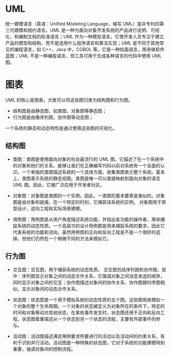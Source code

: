 # UML

统一建模语言（英语：Unified Modeling Language，缩写 UML）是非专利的第三代建模和规约语言。UML 是一种为面向对象开发系统的产品进行说明、可视化、和编制文档的标准语言；UML 作为一种模型语言，它使开发人员专注于建立产品的模型和结构，而不是选用什么程序语言和算法实现；UML 是不同于其他常见的编程语言，如 C++，Java 中，COBOL 等，它是一种绘画语言，用来做软件蓝图；UML 不是一种编程语言，但工具可用于生成各种语言的代码中使用 UML 图。

# 图表

UML 的核心是图表，大致可以将这些图归类为结构图和行为图。

- 结构图是由静态图，如类图，对象图等静态图；
- 行为图是由像序列图，协作图等动态图；

一个系统的静态和动态特性是通过使用这些图的可视化。

## 结构图

- 类图：类图是使用面向对象的社会最流行的 UML 图。它描述了在一个系统中的对象和他们的关系，能够让我们在正确编写代码以前对系统有一个全面的认识。一个单独的类图描述系统的一个具体方面，收集类图表示整个系统。基本上，类图表示系统的静态视图。类图是唯一可以直接映射到面向对象的语言 UML 图。因此，它被广泛应用于开发者社区。

- 对象图：对象图是类图的一个实例。因此，一类图的基本要素是类似的。对象图是由对象和链接。在一个特定的时刻，它捕获该系统的实例。 对象图用于原型设计，逆向工程和实际场景建模。

- 用例图：用例图是从用户角度描述系统功能，并指出各功能的操作者，用来捕捉系统的动态性质。一个高层次的设计用例图是用来捕捉系统的要求，因此它代表系统的功能和流向。虽然用例图的正向和反向工程是不是一个很好的选择，但他们仍然在一个稍微不同的方法来模拟它。

## 行为图

- 交互图：交互图，用于捕获系统的动态性质。 交互图包括序列图和协作图，其中：序列图显示对象之间的动态合作关系，它强调对象之间消息发送的顺序，同时显示对象之间的交互；协作图描述对象间的协作关系，协作图跟时序图相似，显示对象间的动态合作关系。

- 状态图：状态图是一个用于模拟系统的动态性质的五个图。这些图用来模拟一个对象的整个生命周期。一个对象的状态被定义为对象所在的条件下，特定的时间和对象移动对其他状态，在某些事件发生时。状态图还用于正向和反向工程。状态图着重描述从一个状态到另一个状态的流程，主要有外部事件的参与。

- 活动图：活动图描述满足用例要求所要进行的活动以及活动间的约束关系，有利于识别并行活动。活动图是一种特殊的状态图，它对于系统的功能建模特别重要，强调对象间的控制流程。
